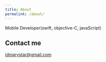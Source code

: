 ```yaml
---
title: About
permalink: /about/
---
```


Mobile Developer(swift, objective-C, javaScript)

## Contact me

[idmarystar@gmail.com](mailto:idmarystar@gmail.com)


